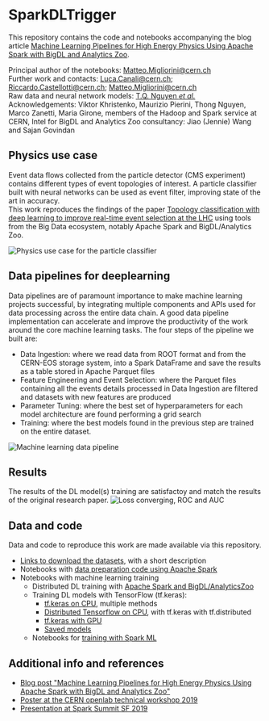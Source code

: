 # SparkDLTrigger

This repository contains the code and notebooks accompanying the blog article
[Machine Learning Pipelines for High Energy Physics Using Apache Spark with BigDL and Analytics Zoo](https://db-blog.web.cern.ch/blog/luca-canali/machine-learning-pipelines-high-energy-physics-using-apache-spark-bigdl).    

Principal author of the notebooks: Matteo.Migliorini@cern.ch  
Further work and contacts: Luca.Canali@cern.ch; Riccardo.Castellotti@cern.ch; Matteo.Migliorini@cern.ch    
Raw data and neural network models: [T.Q. Nguyen *et al.*](https://arxiv.org/abs/1807.00083)   
Acknowledgements: Viktor Khristenko, Maurizio Pierini, Thong Nguyen, Marco Zanetti, Maria Girone,
members of the Hadoop and Spark service at CERN,
Intel for BigDL and Analytics Zoo consultancy: Jiao (Jennie) Wang and Sajan Govindan  
  
## Physics use case
Event data flows collected from the particle detector (CMS experiment) contains different types
of event topologies of interest. 
A particle classifier built with neural networks can be used as event filter,
improving state of the art in accuracy.  
This work reproduces the findings of the paper
[Topology classification with deep learning to improve real-time event selection at the LHC](https://arxiv.org/abs/1807.00083)
using tools from the Big Data ecosystem, notably Apache Spark and BigDL/Analytics Zoo.

![Physics use case for the particle classifier](Docs/Physics_use_case.png)
  
  
## Data pipelines for deeplearning
Data pipelines are of paramount importance to make machine learning projects successful, by integrating multiple components and APIs used for data processing across the entire data chain. A good data pipeline implementation can accelerate and improve the productivity of the work around the core machine learning tasks.
The four steps of the pipeline we built are:

- Data Ingestion: where we read data from ROOT format and from the CERN-EOS storage system, into a Spark DataFrame and save the results as a table stored in Apache Parquet files
- Feature Engineering and Event Selection: where the Parquet files containing all the events details processed in Data Ingestion are filtered and datasets with new  features are produced
- Parameter Tuning: where the best set of hyperparameters for each model architecture are found performing a grid search
- Training: where the best models found in the previous step are trained on the entire dataset.

![Machine learning data pipeline](Docs/DataPipeline.png)
  
## Results
The results of the DL model(s) training are satisfactoy and match the results of the original research paper. 
![Loss converging, ROC and AUC](Docs/Loss_ROC_AUC.png)

## Data and code
Data and code to reproduce this work are made available via this repository.
- [Links to download the datasets](Data), with a short description
- Notebooks with [data preparation code using Apache Spark](DataIngestion_FeaturePreparation)
- Notebooks with machine learning training
  - Distributed DL training with [Apache Spark and BigDL/AnalyticsZoo](Training_BigDL_Zoo)
  - Training DL models with TensorFlow (tf.keras):
    - [tf.keras on CPU](Training_TFKeras_CPU), multiple methods
    - [Distributed Tensorflow on CPU](Training_TFKeras_CPU_Distributed), with tf.keras with tf.distributed
    - [tf.keras with GPU](Training_TFKeras_GPU)
    - [Saved models](Models)
  - Notebooks for [training with Spark ML](Training_Other_ML)  

## Additional info and references
- [Blog post "Machine Learning Pipelines for High Energy Physics Using Apache Spark with BigDL and Analytics Zoo"](https://db-blog.web.cern.ch/blog/luca-canali/machine-learning-pipelines-high-energy-physics-using-apache-spark-bigdl)
- [Poster at the CERN openlab technical workshop 2019](Docs/Poster.pdf)  
- [Presentation at Spark Summit SF 2019](https://databricks.com/session/deep-learning-on-apache-spark-at-cerns-large-hadron-collider-with-intel-technologies)  
  